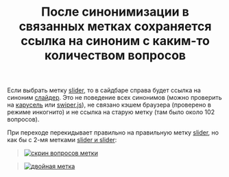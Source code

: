﻿---
title: "После синонимизации в связанных метках сохраняется ссылка на синоним с каким-то количеством вопросов"
se.owner.user_id: 291695
se.owner.display_name: "Arbery"
se.owner.link: "https://ru.meta.stackoverflow.com/users/291695/arbery"
se.link: "https://ru.meta.stackoverflow.com/questions/14295/%d0%9f%d0%be%d1%81%d0%bb%d0%b5-%d1%81%d0%b8%d0%bd%d0%be%d0%bd%d0%b8%d0%bc%d0%b8%d0%b7%d0%b0%d1%86%d0%b8%d0%b8-%d0%b2-%d1%81%d0%b2%d1%8f%d0%b7%d0%b0%d0%bd%d0%bd%d1%8b%d1%85-%d0%bc%d0%b5%d1%82%d0%ba%d0%b0%d1%85-%d1%81%d0%be%d1%85%d1%80%d0%b0%d0%bd%d1%8f%d0%b5%d1%82%d1%81%d1%8f-%d1%81%d1%81%d1%8b%d0%bb%d0%ba%d0%b0-%d0%bd%d0%b0-%d1%81%d0%b8%d0%bd%d0%be%d0%bd%d0%b8%d0%bc-%d1%81-%d0%ba%d0%b0%d0%ba%d0%b8%d0%bc-%d1%82%d0%be"
se.question_id: 14295
se.post_type: question
---
<p>Если выбрать метку <a href="https://ru.stackoverflow.com/questions/tagged/slider" class="s-tag post-tag" title="показать вопросы с меткой [slider]" aria-label="показать вопросы с меткой [slider]" rel="tag" aria-labelledby="tag-slider-tooltip-container" data-tag-menu-origin="Unknown">slider</a>, то в сайдбаре справа будет ссылка на синоним <a href="https://ru.stackoverflow.com/questions/tagged/%d1%81%d0%bb%d0%b0%d0%b9%d0%b4%d0%b5%d1%80" class="s-tag post-tag" title="показать вопросы с меткой [слайдер]" aria-label="показать вопросы с меткой [слайдер]" rel="tag" aria-labelledby="tag-слайдер-tooltip-container" data-tag-menu-origin="Unknown">слайдер</a>. Это не поведение всех синонимов (можно проверить на <a href="https://ru.stackoverflow.com/questions/tagged/%d0%ba%d0%b0%d1%80%d1%83%d1%81%d0%b5%d0%bb%d1%8c" class="s-tag post-tag" title="показать вопросы с меткой [карусель]" aria-label="показать вопросы с меткой [карусель]" rel="tag" aria-labelledby="tag-карусель-tooltip-container" data-tag-menu-origin="Unknown">карусель</a> или <a href="https://ru.stackoverflow.com/questions/tagged/swiper.js" class="s-tag post-tag" title="показать вопросы с меткой [swiper.js]" aria-label="показать вопросы с меткой [swiper.js]" rel="tag" aria-labelledby="tag-swiper.js-tooltip-container" data-tag-menu-origin="Unknown">swiper.js</a>), не связано кэшем браузера (проверено в режиме инкогнито) и не ссылка на старую метку (там было около 102 вопросов).</p>
<p>При переходе перекидывает правильно на правильную метку <a href="https://ru.stackoverflow.com/questions/tagged/slider" class="s-tag post-tag" title="показать вопросы с меткой [slider]" aria-label="показать вопросы с меткой [slider]" rel="tag" aria-labelledby="tag-slider-tooltip-container" data-tag-menu-origin="Unknown">slider</a>, но как бы с 2-мя метками <a href="https://ru.stackoverflow.com/questions/tagged/slider+slider?tab=Newest">slider и slider</a>:</p>
<blockquote>
<p><a href="https://i.sstatic.net/isq4sOj8.png" rel="nofollow noreferrer"><img src="https://i.sstatic.net/isq4sOj8.png" alt="скрин вопросов метки" /></a></p>
</blockquote>
<blockquote>
<p><a href="https://i.sstatic.net/CUJa204r.jpg" rel="nofollow noreferrer"><img src="https://i.sstatic.net/CUJa204r.jpg" alt="двойная метка" /></a></p>
</blockquote>
